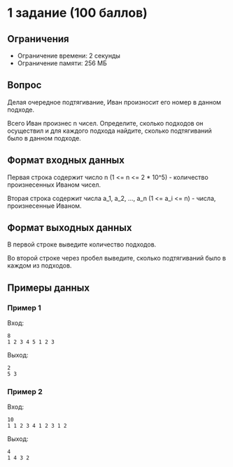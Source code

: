 # 1 задание (100 баллов)

## Ограничения

+ Ограничение времени: 2 секунды
+ Ограничение памяти: 256 МБ

## Вопрос

Делая очередное подтягивание, Иван произносит его номер в данном подходе.

Всего Иван произнес n чисел.
Определите, сколько подходов он осуществил и для каждого подхода найдите, сколько подтягиваний было в данном подходе.

## Формат входных данных

Первая строка содержит число n (1 <= n <= 2 * 10^5) - количество произнесенных Иваном чисел.

Вторая строка содержит числа a_1, a_2, ..., a_n (1 <= a_i <= n) - числа, произнесенные Иваном.

## Формат выходных данных

В первой строке выведите количество подходов.

Во второй строке через пробел выведите, сколько подтягиваний было в каждом из подходов.

## Примеры данных

### Пример 1

Вход:

```
8
1 2 3 4 5 1 2 3
```

Выход:

```
2
5 3
```

### Пример 2

Вход:

```
10
1 1 2 3 4 1 2 3 1 2
```

Выход:

```
4
1 4 3 2
```
